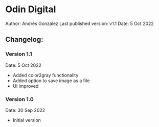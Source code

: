 # Odin Digital
Author: Andrés González
Last published version: v1.1
Date: 5 Oct 2022

## Changelog:

### Version 1.1
Date: 5 Oct 2022
- Added color2gray functionality
- Added option to save image as a file
- UI improved

### Version 1.0
Date: 30 Sep 2022
- Initial version
